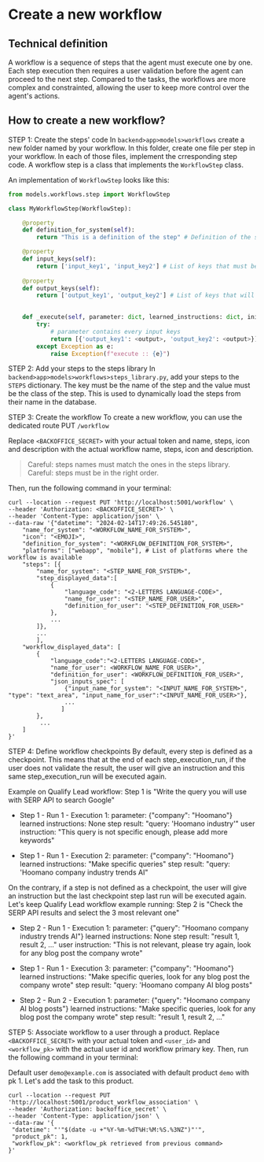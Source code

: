# Create a new workflow

## Technical definition
A workflow is a sequence of steps that the agent must execute one by one. Each step execution then requires a user validation before the agent can proceed to the next step. 
Compared to the tasks, the workflows are more complex and constrainted, allowing the user to keep more control over the agent's actions.

## How to create a new workflow?

STEP 1: Create the steps' code
In `backend>app>models>workflows` create a new folder named by your workflow. In this folder, create one file per step in your workflow.
In each of those files, implement the crresponding step code.
A workflow step is a class that implements the `WorkflowStep` class. 

An implementation of `WorkflowStep` looks like this:
```python
from models.workflows.step import WorkflowStep        

class MyWorkflowStep(WorkflowStep):

    @property
    def definition_for_system(self):
        return "This is a definition of the step" # Definition of the step as used in prompts

    @property
    def input_keys(self):
        return ['input_key1', 'input_key2'] # List of keys that must be present in the input parameter
     
    @property
    def output_keys(self):
        return ['output_key1', 'output_key2'] # List of keys that will be present in the output parameter

    
    def _execute(self, parameter: dict, learned_instructions: dict, initial_parameter: dict, history: List[dict],  workflow_conversation: str):
        try: 
            # parameter contains every input keys
            return [{'output_key1': <output>, 'output_key2': <output>}] # output contains every output key
        except Exception as e:
            raise Exception(f"execute :: {e}")
```

STEP 2: Add your steps to the steps library
In `backend>app>models>workflows>steps_library.py`, add your steps to the `STEPS` dictionary. The key must be the name of the step and the value must be the class of the step. This is used to dynamically load the steps from their name in the database.

STEP 3: Create the workflow
To create a new workflow, you can use the dedicated route PUT `/workflow`

Replace `<BACKOFFICE_SECRET>` with your actual token and name, steps, icon and description with the actual workflow name, steps, icon and description.
> Careful: steps names must match the ones in the steps library.
> Careful: steps must be in the right order.

Then, run the following command in your terminal:

```shell
curl --location --request PUT 'http://localhost:5001/workflow' \
--header 'Authorization: <BACKOFFICE_SECRET>' \
--header 'Content-Type: application/json' \
--data-raw '{"datetime": "2024-02-14T17:49:26.545180",
    "name_for_system": "<WORKFLOW_NAME_FOR_SYSTEM>",
    "icon": "<EMOJI>",
    "definition_for_system": "<WORKFLOW_DEFINITION_FOR_SYSTEM>",
    "platforms": ["webapp", "mobile"], # List of platforms where the workflow is available
    "steps": [{
        "name_for_system": "<STEP_NAME_FOR_SYSTEM>",
        "step_displayed_data":[
            {
                "language_code": "<2-LETTERS LANGUAGE-CODE>",
                "name_for_user": "<STEP_NAME_FOR_USER>",
                "definition_for_user": "<STEP_DEFINITION_FOR_USER>"
            },
            ...
        ]},
        ...
        ],
    "workflow_displayed_data": [
        {   
            "language_code":"<2-LETTERS LANGUAGE-CODE>",
            "name_for_user": <WORKFLOW_NAME_FOR_USER>",
            "definition_for_user": <WORKFLOW_DEFINITION_FOR_USER>",
            "json_inputs_spec": [
                {"input_name_for_system": "<INPUT_NAME_FOR_SYSTEM>", "type": "text_area", "input_name_for_user":"<INPUT_NAME_FOR_USER>"},
                ...
               ]
        },
         ...
    ]
}'
```

STEP 4: Define workflow checkpoints
By default, every step is defined as a checkpoint. This means that at the end of each step_execution_run, if the user does not validate the result, the user will give an instruction and this same step_execution_run will be executed again.

Example on Qualify Lead workflow:
Step 1 is "Write the query you will use with SERP API to search Google"

- Step 1 - Run 1 - Execution 1:
        parameter: {"company": "Hoomano"}
        learned instructions: None
        step result:  "query: 'Hoomano industry'"
        <USER DOES NOT VALIDATE>
        user instruction: "This query is not specific enough, please add more keywords"
        
- Step 1 - Run 1 - Execution 2: 
        parameter: {"company": "Hoomano"}
        learned instructions: "Make specific queries"
        step result:  "query: 'Hoomano company industry trends AI"
        <USER VALIDATES>
        
On the contrary, if a step is not defined as a checkpoint, the user will give an instruction but the last checkpoint step last run will be executed again.
Let's keep Qualify Lead workflow example running:
Step 2 is "Check the SERP API results and select the 3 most relevant one"

- Step 2 - Run 1 - Execution 1:
        parameter: {"query": "Hoomano company industry trends AI"}
        learned instructions: None
        step result:  "result 1, result 2, ..."
        <USER DOES NOT VALIDATE>
        user instruction: "This is not relevant, please try again, look for any blog post the company wrote"

- Step 1 - Run 1 - Execution 3:
        parameter: {"company": "Hoomano"}
        learned instructions: "Make specific queries, look for any blog post the company wrote"
        step result:  "query: 'Hoomano company AI blog posts"
        <USER VALIDATES>

- Step 2 - Run 2 - Execution 1:
        parameter: {"query": "Hoomano company AI blog posts"}
        learned instructions: "Make specific queries, look for any blog post the company wrote"
        step result:  "result 1, result 2, ..."
        <USER VALIDATES>

STEP 5: Associate workflow to a user through a product.
Replace `<BACKOFFICE_SECRET>` with your actual token and `<user_id>` and `<workflow_pk>` with the actual user id and workflow primary key.
Then, run the following command in your terminal:


Default user `demo@example.com` is associated with default product `demo` with pk 1. Let's add the task to this product.
```
curl --location --request PUT 'http://localhost:5001/product_workflow_association' \
--header 'Authorization: backoffice_secret' \
--header 'Content-Type: application/json' \
--data-raw '{
 "datetime": "'"$(date -u +"%Y-%m-%dT%H:%M:%S.%3NZ")"'",
 "product_pk": 1,
 "workflow_pk": <workflow_pk retrieved from previous command>
}'
```




